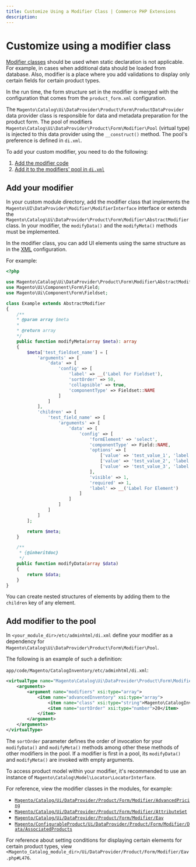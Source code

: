 ```yaml
---
title: Customize Using a Modifier Class | Commerce PHP Extensions
description:
---
```


# Customize using a modifier class

[Modifier classes](https://devdocs.magento.com/guides/v2.4/ui_comp_guide/concepts/ui_comp_modifier_concept.html) should be used when static declaration is not applicable. For example, in cases when additional data should be loaded from database. Also, modifier is a place where you add validations to display only certain fields for certain product types.

In the run time, the form structure set in the modifier is merged with the configuration that comes from the `product_form.xml` configuration.

The `Magento\Catalog\Ui\DataProvider\Product\Form\ProductDataProvider` data provider class is responsible for data and metadata preparation for the product form. The pool of modifiers `Magento\Catalog\Ui\DataProvider\Product\Form\Modifier\Pool` (virtual type) is injected to this data provider using the `__construct()` method. The pool's preference is defined in `di.xml`.

To add your custom modifier, you need to do the following:

1. [Add the modifier code](#add-your-modifier)
1. [Add it to the modifiers' pool in `di.xml`](#add-modifier-to-the-pool)

## Add your modifier

In your custom module directory, add the modifier class that implements the `Magento\UI\DataProvider\Modifier\ModifierInterface` interface or extends the `Magento\Catalog\Ui\DataProvider\Product\Form\Modifier\AbstractModifier`class. In your modifier, the `modifyData()` and the `modifyMeta()` methods must be implemented.

In the modifier class, you can add UI elements using the same structure as in the [XML](https://glossary.magento.com/xml) configuration.

For example:

```php
<?php

use Magento\Catalog\Ui\DataProvider\Product\Form\Modifier\AbstractModifier;
use Magento\Ui\Component\Form\Field;
use Magento\Ui\Component\Form\Fieldset;

class Example extends AbstractModifier
{
    /**
    * @param array $meta
    *
    * @return array
    */
    public function modifyMeta(array $meta): array
    {
        $meta['test_fieldset_name'] = [
            'arguments' => [
                'data' => [
                    'config' => [
                        'label' => __('Label For Fieldset'),
                        'sortOrder' => 50,
                        'collapsible' => true,
                        'componentType' => Fieldset::NAME
                    ]
                ]
            ],
            'children' => [
                'test_field_name' => [
                    'arguments' => [
                        'data' => [
                            'config' => [
                                'formElement' => 'select',
                                'componentType' => Field::NAME,
                                'options' => [
                                    ['value' => 'test_value_1', 'label' => 'Test Value 1'],
                                    ['value' => 'test_value_2', 'label' => 'Test Value 2'],
                                    ['value' => 'test_value_3', 'label' => 'Test Value 3'],
                                ],
                                'visible' => 1,
                                'required' => 1,
                                'label' => __('Label For Element')
                            ]
                        ]
                    ]
                ]
            ]
        ];

        return $meta;
    }

    /**
     * {@inheritdoc}
     */
    public function modifyData(array $data)
    {
        return $data;
    }
}
```

You can create nested structures of elements by adding them to the `children` key of any element.

## Add modifier to the pool

In `<your_module_dir>/etc/adminhtml/di.xml` define your modifier as a dependency for `Magento\Catalog\Ui\DataProvider\Product\Form\Modifier\Pool`.

The following is an example of such a definition:

`app/code/Magento/CatalogInventory/etc/adminhtml/di.xml`:

```xml
<virtualType name="Magento\Catalog\Ui\DataProvider\Product\Form\Modifier\Pool">
    <arguments>
        <argument name="modifiers" xsi:type="array">
            <item name="advancedInventory" xsi:type="array">
                <item name="class" xsi:type="string">Magento\CatalogInventory\Ui\DataProvider\Product\Form\Modifier\AdvancedInventory</item>
                <item name="sortOrder" xsi:type="number">20</item>
            </item>
        </argument>
    </arguments>
</virtualType>
```

The `sortOrder` parameter defines the order of invocation for your `modifyData()` and `modifyMeta()` methods among other these methods of other modifiers in the pool. If a modifier is first in a pool, its `modifyData()` and `modifyMeta()` are invoked with empty arguments.

To access product model within your modifier, it's recommended to use an instance of `Magento\Catalog\Model\Locator\LocatorInterface`.

For reference, view the modifier classes in the modules, for example:

-  [`Magento/Catalog/Ui/DataProvider/Product/Form/Modifier/AdvancedPricing`](https://github.com/magento/magento2/blob/2.4/app/code/Magento/Catalog/Ui/DataProvider/Product/Form/Modifier/AdvancedPricing.php)
-  [`Magento/Catalog/Ui/DataProvider/Product/Form/Modifier/AttributeSet`](https://github.com/magento/magento2/blob/2.4/app/code/Magento/Catalog/Ui/DataProvider/Product/Form/Modifier/AttributeSet.php)
-  [`Magento/Catalog/Ui/DataProvider/Product/Form/Modifier/Eav`](https://github.com/magento/magento2/blob/2.4/app/code/Magento/Catalog/Ui/DataProvider/Product/Form/Modifier/Eav.php)
-  [`Magento/ConfigurableProduct/Ui/DataProvider/Product/Form/Modifier/Data/AssociatedProducts`](https://github.com/magento/magento2/blob/2.4/app/code/Magento/ConfigurableProduct/Ui/DataProvider/Product/Form/Modifier/Data/AssociatedProducts.php)

For reference about setting conditions for displaying certain elements for certain product types, view `<Magento_Catalog_module_dir>/Ui/DataProvider/Product/Form/Modifier/Eav.php#L476`.
